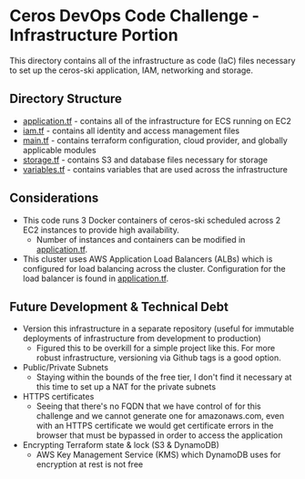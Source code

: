 # Ceros DevOps Code Challenge - Infrastructure Portion
This directory contains all of the infrastructure as code (IaC) files necessary to set up the ceros-ski application, IAM, networking and storage.

## Directory Structure
* [application.tf](application.tf) - contains all of the infrastructure for ECS running on EC2
* [iam.tf](iam.tf) - contains all identity and access management files
* [main.tf](main.tf) - contains terraform configuration, cloud provider, and globally applicable modules
* [storage.tf](storage.tf) - contains S3 and database files necessary for storage
* [variables.tf](variables.tf) - contains variables that are used across the infrastructure

## Considerations
* This code runs 3 Docker containers of ceros-ski scheduled across 2 EC2 instances to provide high availability. 
    * Number of instances and containers can be modified in [application.tf](application.tf).
* This cluster uses AWS Application Load Balancers (ALBs) which is configured for load balancing across the cluster. Configuration for the load balancer is found in [application.tf](application.tf).

## Future Development & Technical Debt
- Version this infrastructure in a separate repository (useful for immutable deployments of infrastructure from development to production)
    - Figured this to be overkill for a simple project like this. For more robust infrastructure, versioning via Github tags is a good option.
- Public/Private Subnets
    - Staying within the bounds of the free tier, I don't find it necessary at this time to set up a NAT for the private subnets
- HTTPS certificates 
    - Seeing that there's no FQDN that we have control of for this challenge and we cannot generate one for amazonaws.com, even with an HTTPS certificate we would get certificate errors in the browser that must be bypassed in order to access the application 
- Encrypting Terraform state & lock (S3 & DynamoDB)
    - AWS Key Management Service (KMS) which DynamoDB uses for encryption at rest is not free
